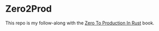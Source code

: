 # Zero2Prod
This repo is my follow-along with the [Zero To Production In Rust](https://www.zero2prod.com/) book.